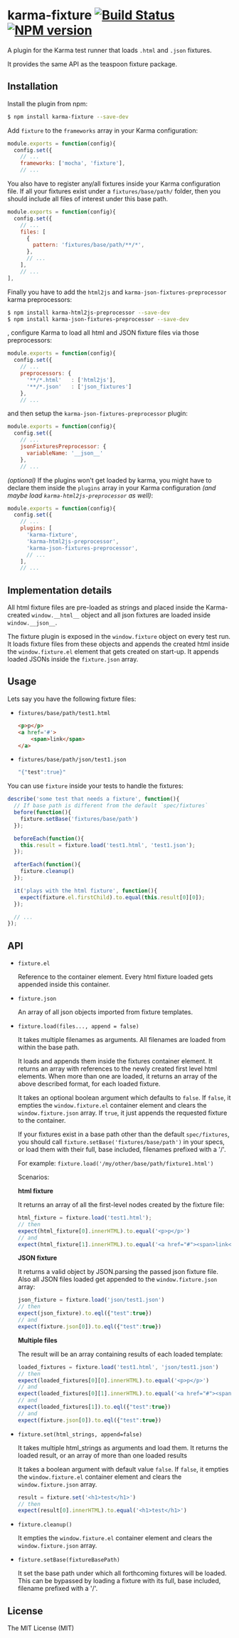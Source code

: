 karma-fixture [![Build Status](https://travis-ci.org/billtrik/karma-fixture.svg?branch=master)](https://travis-ci.org/billtrik/karma-fixture) [![NPM version](https://badge.fury.io/js/karma-fixture.svg)](http://badge.fury.io/js/karma-fixture)
=============

A plugin for the Karma test runner that loads `.html` and `.json` fixtures.

It provides the same API as the teaspoon fixture package.

Installation
------------

Install the plugin from npm:

```sh
$ npm install karma-fixture --save-dev
```

Add `fixture` to the `frameworks` array in your Karma configuration:

```javascript
module.exports = function(config){
  config.set({
    // ...
    frameworks: ['mocha', 'fixture'],
    // ...
```

You also have to register any/all fixtures inside your Karma configuration file.
If all your fixtures exist under a `fixtures/base/path/` folder, then you should include
all files of interest under this base path.


```javascript
module.exports = function(config){
  config.set({
    // ...
    files: [
      {
        pattern: 'fixtures/base/path/**/*',
      },
      // ...
    ],
    // ...
],
```

Finally you have to add the `html2js` and `karma-json-fixtures-preprocessor` karma preprocessors:

```sh
$ npm install karma-html2js-preprocessor --save-dev
$ npm install karma-json-fixtures-preprocessor --save-dev
```

, configure Karma to load all html and JSON fixture files via those preprocessors:

```javascript
module.exports = function(config){
  config.set({
    // ...
    preprocessors: {
      '**/*.html'   : ['html2js'],
      '**/*.json'   : ['json_fixtures']
    },
    // ...
```

and then setup the `karma-json-fixtures-preprocessor` plugin:

```javascript
module.exports = function(config){
  config.set({
    // ...
    jsonFixturesPreprocessor: {
      variableName: '__json__'
    },
    // ...
```

*(optional)* If the plugins won't get loaded by karma, you might have to declare them inside the `plugins` array in your Karma configuration
*(and maybe load `karma-html2js-preprocessor` as well)*:

```javascript
module.exports = function(config){
  config.set({
    // ...
    plugins: [
      'karma-fixture',
      'karma-html2js-preprocessor',
      'karma-json-fixtures-preprocessor',
      // ...
    ],
    // ...
```

Implementation details
-----

All html fixture files are pre-loaded as strings and placed inside the Karma-created `window.__html__` object and all json fixtures are loaded inside 
`window.__json__`.

The fixture plugin is exposed in the `window.fixture` object on every test run.
It loads fixture files from these objects and appends the created html inside the `window.fixture.el` element that gets created on start-up. It appends loaded JSONs inside the `fixture.json` array.


Usage
------

Lets say you have the following fixture files:

- `fixtures/base/path/test1.html`

    ```html
    <p>p</p>
    <a href='#'>
        <span>link</span>
    </a>
    ```

- `fixtures/base/path/json/test1.json`
    ```javascript
    "{"test":true}"
    ```

You can use `fixture` inside your tests to handle the fixtures:


```javascript
describe('some test that needs a fixture', function(){
  // If base path is different from the default `spec/fixtures`
  before(function(){
    fixture.setBase('fixtures/base/path')
  });

  beforeEach(function(){
    this.result = fixture.load('test1.html', 'test1.json');
  });

  afterEach(function(){
    fixture.cleanup()
  });

  it('plays with the html fixture', function(){
    expect(fixture.el.firstChild).to.equal(this.result[0][0]);
  });

  // ...
});
```

API
-------

* `fixture.el`

  Reference to the container element. Every html fixture loaded gets appended inside this container.

* `fixture.json`

  An array of all json objects imported from fixture templates.


* `fixture.load(files..., append = false)`

  It takes multiple filenames as arguments. All filenames are loaded from within the base path.

  It loads and appends them inside the fixtures container element.
  It returns an array with references to the newly created first level html elements.
  When more than one are loaded, it returns an array of the above described format, for each loaded fixture.

  It takes an optional boolean argument which defaults to `false`.
  If `false`, it empties the `window.fixture.el` container element and clears the `window.fixture.json` array.
  If `true`, it just appends the requested fixture to the container.

  If your fixtures exist in a base path other than the default `spec/fixtures`,
  you should call `fixture.setBase('fixtures/base/path')` in your specs, or load them
  with their full, base included, filenames prefixed with a '/'.

  For example: `fixture.load('/my/other/base/path/fixture1.html')`

  Scenarios:

  **html fixture**

  It returns an array of all the first-level nodes created by the fixture file:

  ```javascript
  html_fixture = fixture.load('test1.html');
  // then
  expect(html_fixture[0].innerHTML).to.equal('<p>p</p>')
  // and
  expect(html_fixture[1].innerHTML).to.equal('<a href="#"><span>link</span></a>')
  ```

  **JSON fixture**

  It returns a valid object by JSON.parsing the passed json fixture file.
  Also all JSON files loaded get appended to the `window.fixture.json` array:

  ```javascript
  json_fixture = fixture.load('json/test1.json')
  // then
  expect(json_fixture).to.eql({"test":true})
  // and
  expect(fixture.json[0]).to.eql({"test":true})
  ```

  **Multiple files**

  The result will be an array containing results of each loaded template:

  ```javascript
  loaded_fixtures = fixture.load('test1.html', 'json/test1.json')
  // then
  expect(loaded_fixtures[0][0].innerHTML).to.equal('<p>p</p>')
  // and
  expect(loaded_fixtures[0][1].innerHTML).to.equal('<a href="#"><span>link</span></a>')
  // and
  expect(loaded_fixtures[1]).to.eql({"test":true})
  // and
  expect(fixture.json[0]).to.eql({"test":true})
  ```


* `fixture.set(html_strings, append=false)`

  It takes multiple html_strings as arguments and load them.
  It returns the loaded result, or an array of more than one loaded results

  It takes a boolean argument with default value `false`.
  If `false`, it empties the `window.fixture.el` container element and clears the `window.fixture.json` array.


  ```javascript
  result = fixture.set('<h1>test</h1>')
  // then
  expect(result[0].innerHTML).to.equal('<h1>test</h1>')
  ```

* `fixture.cleanup()`

  It empties the `window.fixture.el` container element and clears the `window.fixture.json` array.

* `fixture.setBase(fixtureBasePath)`

  It set the base path under which all forthcoming fixtures will be loaded.
  This can be bypassed by loading a fixture with its full, base included, filename prefixed with a '/'.


License
-------

The MIT License (MIT)
